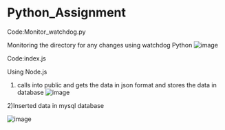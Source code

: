 # Python_Assignment
Code:Monitor_watchdog.py

Monitoring the directory for any changes using watchdog Python
![image](https://user-images.githubusercontent.com/31139590/112936990-71eb9400-9144-11eb-9d54-cd06c26879bb.png)

Code:index.js

Using Node.js
1) calls into public and gets the data in json format and stores the data in database
![image](https://user-images.githubusercontent.com/31139590/112937286-0524c980-9145-11eb-8039-ce6eacd345e0.png)

2)Inserted data in mysql database

![image](https://user-images.githubusercontent.com/31139590/112937345-1cfc4d80-9145-11eb-9da6-51e125a9437b.png)
